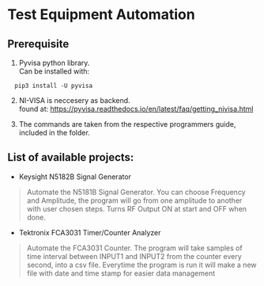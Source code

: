 # Test Equipment Automation

## Prerequisite

1) Pyvisa python library.<br>
Can be installed with:
``` 
  pip3 install -U pyvisa
```

2)  NI-VISA is neccesery as backend.<br>
found at:
 https://pyvisa.readthedocs.io/en/latest/faq/getting_nivisa.html<br>
 
3) The commands are taken from the respective programmers guide, included in the folder.

## List of available projects:
 
 - Keysight N5182B Signal Generator
 
 >Automate the N5181B Signal Generator.
 >You can choose Frequency and Amplitude, the program will go from one amplitude to another with user chosen steps.
 >Turns RF Output ON at start and OFF when done.<br>
 
 - Tektronix FCA3031 Timer/Counter Analyzer
 
 >Automate the FCA3031 Counter.
 >The program will take samples of time interval between INPUT1 and INPUT2 from the counter every second, into a csv file.
 >Everytime the program is run it will make a new file with date and time stamp for easier data management<br>
